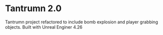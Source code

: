# Tantrumn 2.0
 Tantrumn project refactored to include bomb explosion and player grabbing objects. Built with Unreal Enginer 4.26
